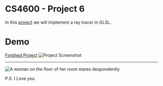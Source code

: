 # CS4600 - Project 6
In this [project](https://graphics.cs.utah.edu/courses/cs4600/fall2023/?prj=6) we will implement a ray tracer in GLSL. 

# Demo
[Finished Project](https://cs4600.irlqt.me/project_6/)
![Project Screenshot](https://cs4600.irlqt.me/project_6/screenshot.jpg "Project 6 Screenshot")

-----

![A woman on the floor of her room stares despondently](https://cs4600.irlqt.me/project_6/saint.jpg "Patron Saint of this Repository")

P.S. I Love you
